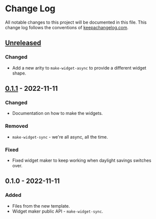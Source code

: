 # Change Log
All notable changes to this project will be documented in this file. This change log follows the conventions of [keepachangelog.com](http://keepachangelog.com/).

## [Unreleased]
### Changed
- Add a new arity to `make-widget-async` to provide a different widget shape.

## [0.1.1] - 2022-11-11
### Changed
- Documentation on how to make the widgets.

### Removed
- `make-widget-sync` - we're all async, all the time.

### Fixed
- Fixed widget maker to keep working when daylight savings switches over.

## 0.1.0 - 2022-11-11
### Added
- Files from the new template.
- Widget maker public API - `make-widget-sync`.

[Unreleased]: https://sourcehost.site/your-name/xtdb-tutorial/compare/0.1.1...HEAD
[0.1.1]: https://sourcehost.site/your-name/xtdb-tutorial/compare/0.1.0...0.1.1
